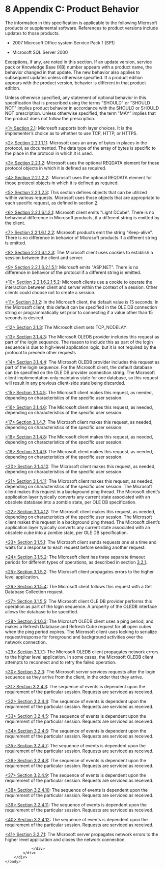 <html dir="LTR" xmlns:mshelp="http://msdn.microsoft.com/mshelp" xmlns:ddue="http://ddue.schemas.microsoft.com/authoring/2003/5" xmlns:xlink="http://www.w3.org/1999/xlink" xmlns:tool="http://www.microsoft.com/tooltip">
    <head>
        <meta http-equiv="Content-Type" content="text/html; CHARSET=utf-8"></meta>
        <meta name="save" content="history"></meta>
        <title>8 Appendix C: Product Behavior</title>
        <xml>
            <mshelp:toctitle title="8 Appendix C: Product Behavior"></mshelp:toctitle>
            <mshelp:rltitle title="[MS-SSAS8]: Appendix C: Product Behavior"></mshelp:rltitle>
            <mshelp:keyword index="A" term="05c9e5c4-4566-418c-a56e-69fca8d73f4b"></mshelp:keyword>
            <mshelp:attr name="DCSext.ContentType" value="open specification"></mshelp:attr>
            <mshelp:attr name="AssetID" value="05c9e5c4-4566-418c-a56e-69fca8d73f4b"></mshelp:attr>
            <mshelp:attr name="TopicType" value="kbRef"></mshelp:attr>
            <mshelp:attr name="DCSext.Title" value="[MS-SSAS8]: Appendix C: Product Behavior" />
        </xml>
    </head>
    <body>
        <div id="header">
            <h1 class="heading">8 Appendix C: Product Behavior</h1>
        </div>
        <div id="mainSection">
            <div id="mainBody">
                <div id="allHistory" class="saveHistory"></div>
                <div id="sectionSection0" class="section" name="collapseableSection">
                    

<p>The information in this specification is applicable to the
following Microsoft products or supplemental software. References to product
versions include updates to those products.</p>

<ul><li><p><span><span> 
</span></span>2007 Microsoft Office system Service Pack 1 (SP1)</p>

</li><li><p><span><span> 
</span></span>Microsoft SQL Server 2000</p>

</li></ul><p>Exceptions, if any, are noted in this section. If an update
version, service pack or Knowledge Base (KB) number appears with a product
name, the behavior changed in that update. The new behavior also applies to
subsequent updates unless otherwise specified. If a product edition appears
with the product version, behavior is different in that product edition.</p>

<p>Unless otherwise specified, any statement of optional
behavior in this specification that is prescribed using the terms
&quot;SHOULD&quot; or &quot;SHOULD NOT&quot; implies product behavior in
accordance with the SHOULD or SHOULD NOT prescription. Unless otherwise
specified, the term &quot;MAY&quot; implies that the product does not follow
the prescription.</p>

<p><a id="Appendix_A_1"></a><a href="6aec7aaa-3b1e-45a3-a876-b50f3116c0af.html#Appendix_A_Target_1">&lt;1&gt;
Section 2.1</a>: Microsoft supports both layer choices. It is the implementer’s
choice as to whether to use TCP, HTTP, or HTTPS.</p>

<p><a id="Appendix_A_2"></a><a href="b7ecd364-e477-4296-b596-68d8ebf27187.html#Appendix_A_Target_2">&lt;2&gt;
Section 2.2.1.1.11</a>: Microsoft uses an array of bytes in places in the
protocol, as documented. The data type of the array of bytes is specific to the
place in the protocol in which it is used.</p>

<p><a id="Appendix_A_3"></a><a href="731b2d8d-a8bc-43b1-a5b9-a0f1b17afb37.html#Appendix_A_Target_3">&lt;3&gt;
Section 2.2.1.2</a>: Microsoft uses the optional REQDATA element for those
protocol objects in which it is defined as required.</p>

<p><a id="Appendix_A_4"></a><a href="9e8f10a1-0958-435d-b2e5-fde033b102cb.html#Appendix_A_Target_4">&lt;4&gt;
Section 2.2.1.2.2</a>:  Microsoft uses the optional REQDATA element for those
protocol objects in which it is defined as required.</p>

<p><a id="Appendix_A_5"></a><a href="4687bb0f-ba5d-4aa4-95c8-ea63bf93f4eb.html#Appendix_A_Target_5">&lt;5&gt;
Section 2.2.1.2.3</a>: This section defines objects that can be utilized within
various requests. Microsoft uses those objects that are appropriate to each
specific request, as defined in section <a href="8d2c5acb-eb98-477b-9fe2-c934b19fb018.html">2</a>.</p>

<p><a id="Appendix_A_6"></a><a href="0e20c503-eb3e-4958-80b3-1521e1d0f6f2.html#Appendix_A_Target_6">&lt;6&gt;
Section 2.2.1.6.1.2.1</a>: Microsoft client emits &quot;Light DCube&quot;.
There is no behavioral difference in Microsoft products, if a different string
is emitted by the client.</p>

<p><a id="Appendix_A_7"></a><a href="c2b9f128-76f3-48f9-b23d-6bf78516f842.html#Appendix_A_Target_7">&lt;7&gt;
Section 2.2.1.6.1.2.2</a>: Microsoft products emit the string
&quot;Keep-alive&quot;. There is no difference in behavior of Microsoft
products if a different string is emitted.</p>

<p><a id="Appendix_A_8"></a><a href="07669f9c-b91f-490a-95e2-50a4eee5b31e.html#Appendix_A_Target_8">&lt;8&gt;
Section 2.2.1.6.1.2.3</a>: The Microsoft client uses cookies to establish a
session between the client and server.</p>

<p><a id="Appendix_A_9"></a><a href="1a7610dd-30c2-4885-a815-fba29ba373ef.html#Appendix_A_Target_9">&lt;9&gt;
Section 2.2.1.6.2.1.5.1</a>: Microsoft emits &quot;ASP.NET&quot;. There is no
difference in behavior of the protocol if a different string is emitted.</p>

<p><a id="Appendix_A_10"></a><a href="5bfdc6e5-531b-4be3-8081-e32cd837e9a5.html#Appendix_A_Target_10">&lt;10&gt;
Section 2.2.1.6.2.1.5.2</a>: Microsoft clients use a cookie to operate the
interaction between client and server within the context of a session. Other
clients could choose not to create a session.</p>

<p><a id="Appendix_A_11"></a><a href="83358c5e-5bc4-485f-bf5b-2cb7f7f65443.html#Appendix_A_Target_11">&lt;11&gt;
Section 3.1.2</a>: In the Microsoft client, the default value is 15 seconds. In
the Microsoft client, this default can be specified in the OLE DB connection
string or programmatically set prior to connecting if a value other than 15
seconds is desired.</p>

<p><a id="Appendix_A_12"></a><a href="ee71829d-94af-40f5-bb94-28853b01af4c.html#Appendix_A_Target_12">&lt;12&gt;
Section 3.1.3</a>: The Microsoft client sets TCP_NODELAY.</p>

<p><a id="Appendix_A_13"></a><a href="7cb97fa9-a34b-4c5c-9ca6-84fef4b2ec70.html#Appendix_A_Target_13">&lt;13&gt;
Section 3.1.4.3</a>: The Microsoft OLEDB provider includes this request as part
of the login sequence. The reason to include this as part of the login sequence
is due to high-level application logic, but it is not required by the protocol
to precede other requests</p>

<p><a id="Appendix_A_14"></a><a href="65515641-feac-4923-9b09-636e997b0767.html#Appendix_A_Target_14">&lt;14&gt;
Section 3.1.4.4</a>: The Microsoft OLEDB provider includes this request as part
of the login sequence. For the Microsoft client, the default database can be
specified on the OLE DB provider connection string. The Microsoft client
implementation only maintains state for one database, so this request will
result in any previous client-side state being discarded.</p>

<p><a id="Appendix_A_15"></a><a href="56042637-740a-4d47-9484-d73425ad8f36.html#Appendix_A_Target_15">&lt;15&gt;
Section 3.1.4.5</a>: The Microsoft client makes this request, as needed,
depending on characteristics of the specific user session.</p>

<p><a id="Appendix_A_16"></a><a href="e7b70a04-4821-4ff0-abc8-be8934cda5b1.html#Appendix_A_Target_16">&lt;16&gt;
Section 3.1.4.6</a>: The Microsoft client makes this request, as needed,
depending on characteristics of the specific user session.</p>

<p><a id="Appendix_A_17"></a><a href="6f282c04-2f8e-469c-80e0-710a78370ee9.html#Appendix_A_Target_17">&lt;17&gt;
Section 3.1.4.7</a>: The Microsoft client makes this request, as needed,
depending on characteristics of the specific user session.</p>

<p><a id="Appendix_A_18"></a><a href="43829bab-a5bf-4634-85b1-f0fcc108221a.html#Appendix_A_Target_18">&lt;18&gt;
Section 3.1.4.8</a>: The Microsoft client makes this request, as needed,
depending on characteristics of the specific user session.</p>

<p><a id="Appendix_A_19"></a><a href="b2b99cbf-0393-4494-b537-f4d878a51f12.html#Appendix_A_Target_19">&lt;19&gt;
Section 3.1.4.9</a>: The Microsoft client makes this request, as needed,
depending on characteristics of the specific user session.</p>

<p><a id="Appendix_A_20"></a><a href="37f18ff7-1471-4fca-abe4-5cab6356e0f5.html#Appendix_A_Target_20">&lt;20&gt;
Section 3.1.4.10</a>: The Microsoft client makes this request, as needed,
depending on characteristics of the specific user session.</p>

<p><a id="Appendix_A_21"></a><a href="1cd73b2e-8476-4647-9f81-57516052add1.html#Appendix_A_Target_21">&lt;21&gt;
Section 3.1.4.11</a>: The Microsoft client makes this request, as needed,
depending on characteristics of the specific user session. The Microsoft client
makes this request in a background ping thread. The Microsoft client’s
application layer typically converts any current state associated with an
obsolete database into a zombie state, per OLE DB specification.</p>

<p><a id="Appendix_A_22"></a><a href="db0a2e21-2474-4898-9688-efb83e76a01e.html#Appendix_A_Target_22">&lt;22&gt;
Section 3.1.4.12</a>: The Microsoft client makes this request, as needed,
depending on characteristics of the specific user session. The Microsoft client
makes this request in a background ping thread. The Microsoft client’s application
layer typically converts any current state associated with an obsolete cube
into a zombie state, per OLE DB specification.</p>

<p><a id="Appendix_A_23"></a><a href="7496707a-5169-4c4b-a34e-c1aeefe245eb.html#Appendix_A_Target_23">&lt;23&gt;
Section 3.1.5.1</a>: The Microsoft client sends requests one at a time and
waits for a response to each request before sending another request.</p>

<p><a id="Appendix_A_24"></a><a href="0da4c77c-7d9c-4c4c-94e6-f6ac04d6b005.html#Appendix_A_Target_24">&lt;24&gt;
Section 3.1.5.2</a>: The Microsoft client has three separate timeout periods
for different types of operations, as described in section <a href="8bf97640-40f9-4cee-b72e-680485cc58c9.html">3.2.1</a>.</p>

<p><a id="Appendix_A_25"></a><a href="0da4c77c-7d9c-4c4c-94e6-f6ac04d6b005.html#Appendix_A_Target_25">&lt;25&gt;
Section 3.1.5.2</a>: The Microsoft client propagates errors to the higher level
application.</p>

<p><a id="Appendix_A_26"></a><a href="6259d3a3-766b-469b-a133-9a533294327a.html#Appendix_A_Target_26">&lt;26&gt;
Section 3.1.5.4</a>: The Microsoft client follows this request with a Get
Database Collection request.</p>

<p><a id="Appendix_A_27"></a><a href="cd059dbd-2679-42d1-bd08-1ffbe0b21367.html#Appendix_A_Target_27">&lt;27&gt;
Section 3.1.5.5</a>: The Microsoft client OLE DB provider performs this
operation as part of the login sequence. A property of the OLEDB interface
allows the database to be specified.</p>

<p><a id="Appendix_A_28"></a><a href="50e12205-4e5a-4bc9-986e-5b674341240b.html#Appendix_A_Target_28">&lt;28&gt;
Section 3.1.6.3</a>: The Microsoft OLEDB client uses a ping period, and makes a
Refresh Database and Refresh Cube request for all open cubes when the ping
period expires. The Microsoft client uses locking to serialize request/response
for foreground and background activities over the network connection.</p>

<p><a id="Appendix_A_29"></a><a href="78c1ede6-685f-433a-aff2-a6daba40ceac.html#Appendix_A_Target_29">&lt;29&gt;
Section 3.1.7.1</a>: The Microsoft OLEDB client propagates network errors to
the higher level application. In some cases, the Microsoft OLEDB client
attempts to reconnect and to retry the failed operation.</p>

<p><a id="Appendix_A_30"></a><a href="4786cded-1dab-4f2e-bda4-39915c52f6b8.html#Appendix_A_Target_30">&lt;30&gt;
Section 3.2.3</a>: The Microsoft server services requests after the login sequence
as they arrive from the client, in the order that they arrive.</p>

<p><a id="Appendix_A_31"></a><a href="69ebbd7c-7ad8-4751-9957-0f98052b4456.html#Appendix_A_Target_31">&lt;31&gt;
Section 3.2.4.3</a>: The sequence of events is dependent upon the requirement
of the particular session. Requests are serviced as received.</p>

<p><a id="Appendix_A_32"></a><a href="79a5f076-b722-4a61-aa97-2fd965917101.html#Appendix_A_Target_32">&lt;32&gt;
Section 3.2.4.4</a>: The sequence of events is dependent upon the requirement
of the particular session. Requests are serviced as received.</p>

<p><a id="Appendix_A_33"></a><a href="970b2bd6-dcdb-42c1-a6de-62feec04a181.html#Appendix_A_Target_33">&lt;33&gt;
Section 3.2.4.5</a>: The sequence of events is dependent upon the requirement
of the particular session. Requests are serviced as received.</p>

<p><a id="Appendix_A_34"></a><a href="5fab3de7-17e9-4ab7-b0cf-caee4095e33a.html#Appendix_A_Target_34">&lt;34&gt;
Section 3.2.4.6</a>: The sequence of events is dependent upon the requirement
of the particular session. Requests are serviced as received.</p>

<p><a id="Appendix_A_35"></a><a href="cca1a7db-662b-459f-8885-a37a509afbba.html#Appendix_A_Target_35">&lt;35&gt;
Section 3.2.4.7</a>: The sequence of events is dependent upon the requirement
of the particular session. Requests are serviced as received.</p>

<p><a id="Appendix_A_36"></a><a href="5e36db3e-77c8-408d-af31-1cb77171202d.html#Appendix_A_Target_36">&lt;36&gt;
Section 3.2.4.8</a>: The sequence of events is dependent upon the requirement
of the particular session. Requests are serviced as received.</p>

<p><a id="Appendix_A_37"></a><a href="f7735858-7add-42f0-b163-a4a3229dceb1.html#Appendix_A_Target_37">&lt;37&gt;
Section 3.2.4.9</a>: The sequence of events is dependent upon the requirement
of the particular session. Requests are serviced as received.</p>

<p><a id="Appendix_A_38"></a><a href="fd430bdb-48a6-43f0-8276-e37b4777681f.html#Appendix_A_Target_38">&lt;38&gt;
Section 3.2.4.10</a>: The sequence of events is dependent upon the requirement
of the particular session. Requests are serviced as received.</p>

<p><a id="Appendix_A_39"></a><a href="39edc79a-40dc-4396-9dd8-7cdd47aa69ee.html#Appendix_A_Target_39">&lt;39&gt;
Section 3.2.4.11</a>: The sequence of events is dependent upon the requirement
of the particular session. Requests are serviced as received.</p>

<p><a id="Appendix_A_40"></a><a href="b8e00050-4dd8-46c1-b4c4-c87b8e23fd6f.html#Appendix_A_Target_40">&lt;40&gt;
Section 3.2.4.12</a>: The sequence of events is dependent upon the requirement
of the particular session. Requests are serviced as received.</p>

<p><a id="Appendix_A_41"></a><a href="9a0e357c-b235-4a97-bd01-bd72f6b9c97a.html#Appendix_A_Target_41">&lt;41&gt;
Section 3.2.7.1</a>: The Microsoft server propagates network errors to the
higher level application and closes the network connection.</p>


                </div>
            </div>
        </div>
    </body>
</html>
